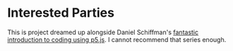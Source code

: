 # Interested Parties

This is project dreamed up alongside Daniel Schiffman's [fantastic introduction to coding using p5.js](https://thecodingtrain.com/tracks/code-programming-with-p5-js). I cannot recommend that series enough.  